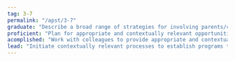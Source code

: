 ```yaml
---
tag: 3-7
permalink: "/apst/3-7"
graduate: "Describe a broad range of strategies for involving parents/carers in the educative process."
proficient: "Plan for appropriate and contextually relevant opportunities for parents/ carers to be involved in their children’s learning."
acomplished: "Work with colleagues to provide appropriate and contextually relevant opportunities for parents/carers to be involved in their children’s learning."
lead: "Initiate contextually relevant processes to establish programs that involve parents/carers in the education of their children and broader school priorities and activities."
---
```


